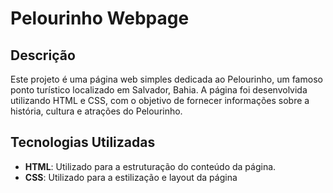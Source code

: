 # Pelourinho Webpage

## Descrição
Este projeto é uma página web simples dedicada ao Pelourinho, um famoso ponto turístico localizado em Salvador, Bahia. A página foi desenvolvida utilizando HTML e CSS, com o objetivo de fornecer informações sobre a história, cultura e atrações do Pelourinho.

## Tecnologias Utilizadas
- **HTML**: Utilizado para a estruturação do conteúdo da página.
- **CSS**: Utilizado para a estilização e layout da página


